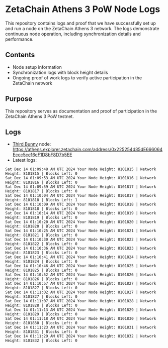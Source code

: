 # ZetaChain Athens 3 PoW Node Logs
This repository contains logs and proof that we have successfully set up and run a node on the ZetaChain Athens 3 network. The logs demonstrate continuous node operation, including synchronization details and performance.

## Contents
- Node setup information
- Synchronization logs with block height details
- Ongoing proof of work logs to verify active participation in the ZetaChain network

## Purpose
This repository serves as documentation and proof of participation in the ZetaChain Athens 3 PoW testnet.

## Logs

- [Third Bunny](https://thirdbunny.xyz/) node: https://athens.explorer.zetachain.com/address/0x225254d35dE666064Eccc5ce16eF1D8bF8D7b5EE
- Latest logs:
```
Sat Dec 14 01:09:48 AM UTC 2024 Your Node Height: 8101815 | Network Height: 8101815 | Blocks Left: 0
Sat Dec 14 01:09:53 AM UTC 2024 Your Node Height: 8101816 | Network Height: 8101816 | Blocks Left: 0
Sat Dec 14 01:09:59 AM UTC 2024 Your Node Height: 8101817 | Network Height: 8101817 | Blocks Left: 0
Sat Dec 14 01:10:04 AM UTC 2024 Your Node Height: 8101817 | Network Height: 8101818 | Blocks Left: 1
Sat Dec 14 01:10:09 AM UTC 2024 Your Node Height: 8101818 | Network Height: 8101818 | Blocks Left: 0
Sat Dec 14 01:10:14 AM UTC 2024 Your Node Height: 8101819 | Network Height: 8101819 | Blocks Left: 0
Sat Dec 14 01:10:20 AM UTC 2024 Your Node Height: 8101820 | Network Height: 8101820 | Blocks Left: 0
Sat Dec 14 01:10:25 AM UTC 2024 Your Node Height: 8101821 | Network Height: 8101821 | Blocks Left: 0
Sat Dec 14 01:10:30 AM UTC 2024 Your Node Height: 8101822 | Network Height: 8101822 | Blocks Left: 0
Sat Dec 14 01:10:36 AM UTC 2024 Your Node Height: 8101823 | Network Height: 8101823 | Blocks Left: 0
Sat Dec 14 01:10:41 AM UTC 2024 Your Node Height: 8101824 | Network Height: 8101824 | Blocks Left: 0
Sat Dec 14 01:10:46 AM UTC 2024 Your Node Height: 8101825 | Network Height: 8101825 | Blocks Left: 0
Sat Dec 14 01:10:52 AM UTC 2024 Your Node Height: 8101826 | Network Height: 8101826 | Blocks Left: 0
Sat Dec 14 01:10:57 AM UTC 2024 Your Node Height: 8101827 | Network Height: 8101827 | Blocks Left: 0
Sat Dec 14 01:11:02 AM UTC 2024 Your Node Height: 8101827 | Network Height: 8101827 | Blocks Left: 0
Sat Dec 14 01:11:07 AM UTC 2024 Your Node Height: 8101828 | Network Height: 8101828 | Blocks Left: 0
Sat Dec 14 01:11:13 AM UTC 2024 Your Node Height: 8101829 | Network Height: 8101829 | Blocks Left: 0
Sat Dec 14 01:11:18 AM UTC 2024 Your Node Height: 8101830 | Network Height: 8101830 | Blocks Left: 0
Sat Dec 14 01:11:23 AM UTC 2024 Your Node Height: 8101831 | Network Height: 8101831 | Blocks Left: 0
Sat Dec 14 01:11:29 AM UTC 2024 Your Node Height: 8101832 | Network Height: 8101832 | Blocks Left: 0
```
